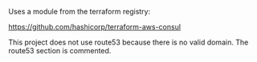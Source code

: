 Uses a module from the terraform registry:

https://github.com/hashicorp/terraform-aws-consul

This project does not use route53 because there is no valid domain. The route53 section is commented.
